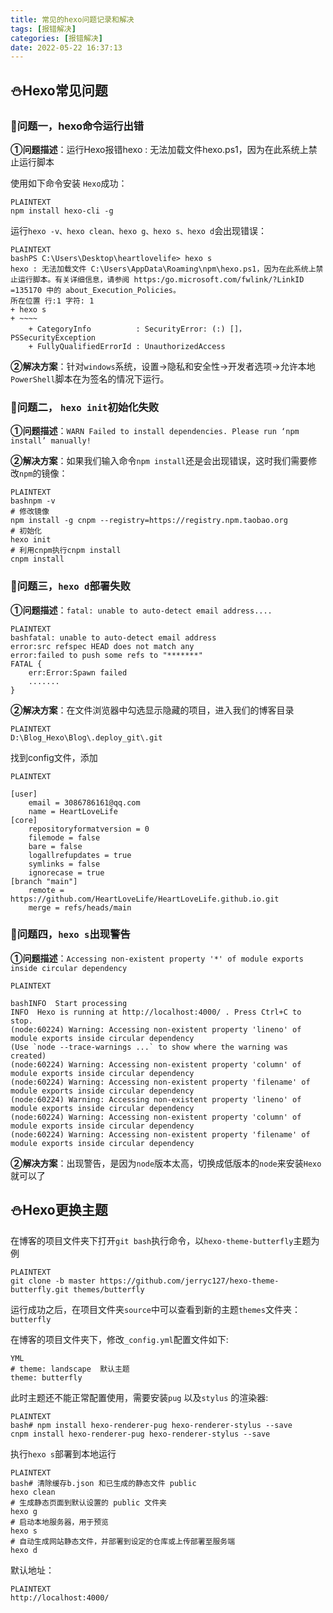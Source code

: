 ```yaml
---
title: 常见的hexo问题记录和解决
tags: [报错解决]
categories: [报错解决]
date: 2022-05-22 16:37:13
---
```



## ⛄Hexo常见问题

### 👀问题一，hexo命令运行出错

**①问题描述**：运行Hexo报错hexo : 无法加载文件hexo.ps1，因为在此系统上禁止运行脚本

使用如下命令安装 `Hexo`成功：

```
PLAINTEXT
npm install hexo-cli -g
```

运行`hexo -v、hexo clean、hexo g、hexo s、hexo d`会出现错误：

```
PLAINTEXT
bashPS C:\Users\Desktop\heartlovelife> hexo s
hexo : 无法加载文件 C:\Users\AppData\Roaming\npm\hexo.ps1，因为在此系统上禁止运行脚本。有关详细信息，请参阅 https:/go.microsoft.com/fwlink/?LinkID
=135170 中的 about_Execution_Policies。
所在位置 行:1 字符: 1
+ hexo s
+ ~~~~
    + CategoryInfo          : SecurityError: (:) []，PSSecurityException
    + FullyQualifiedErrorId : UnauthorizedAccess
```

**②解决方案**：针对`windows`系统，设置->隐私和安全性->开发者选项->允许本地`PowerShell`脚本在为签名的情况下运行。

### 👀问题二， `hexo init`初始化失败

**①问题描述**：`WARN Failed to install dependencies. Please run ‘npm install’ manually!`

**②解决方案**：如果我们输入命令`npm install`还是会出现错误，这时我们需要修改`npm`的镜像：

```
PLAINTEXT
bashnpm -v
# 修改镜像
npm install -g cnpm --registry=https://registry.npm.taobao.org
# 初始化
hexo init
# 利用cnpm执行cnpm install
cnpm install 
```

### 👀问题三，`hexo d`部署失败

**①问题描述**：`fatal: unable to auto-detect email address....`

```
PLAINTEXT
bashfatal: unable to auto-detect email address
error:src refspec HEAD does not match any
error:failed to push some refs to "*******"
FATAL {
	err:Error:Spawn failed
	.......
}
```

**②解决方案**：在文件浏览器中勾选显示隐藏的项目，进入我们的博客目录

```
PLAINTEXT
D:\Blog_Hexo\Blog\.deploy_git\.git
```

找到config文件，添加

```
PLAINTEXT

[user]
	email = 3086786161@qq.com
	name = HeartLoveLife
[core]
	repositoryformatversion = 0
	filemode = false
	bare = false
	logallrefupdates = true
	symlinks = false
	ignorecase = true
[branch "main"]
	remote = https://github.com/HeartLoveLife/HeartLoveLife.github.io.git
	merge = refs/heads/main
```

### 👀问题四，`hexo s`出现警告

**①问题描述**：`Accessing non-existent property '*' of module exports inside circular dependency`

```
PLAINTEXT

bashINFO  Start processing
INFO  Hexo is running at http://localhost:4000/ . Press Ctrl+C to stop.
(node:60224) Warning: Accessing non-existent property 'lineno' of module exports inside circular dependency
(Use `node --trace-warnings ...` to show where the warning was created)
(node:60224) Warning: Accessing non-existent property 'column' of module exports inside circular dependency
(node:60224) Warning: Accessing non-existent property 'filename' of module exports inside circular dependency
(node:60224) Warning: Accessing non-existent property 'lineno' of module exports inside circular dependency
(node:60224) Warning: Accessing non-existent property 'column' of module exports inside circular dependency
(node:60224) Warning: Accessing non-existent property 'filename' of module exports inside circular dependency
```

**②解决方案**：出现警告，是因为`node`版本太高，切换成低版本的`node`来安装`Hexo`就可以了

## ⛄Hexo更换主题

在博客的项目文件夹下打开`git bash`执行命令，以`hexo-theme-butterfly`主题为例

```
PLAINTEXT
git clone -b master https://github.com/jerryc127/hexo-theme-butterfly.git themes/butterfly
```

运行成功之后，在项目文件夹`source`中可以查看到新的主题`themes`文件夹：`butterfly`

在博客的项目文件夹下，修改`_config.yml`配置文件如下:

```
YML
# theme: landscape  默认主题
theme: butterfly
```

此时主题还不能正常配置使用，需要安装`pug` 以及`stylus` 的渲染器:

```
PLAINTEXT
bash# npm install hexo-renderer-pug hexo-renderer-stylus --save
cnpm install hexo-renderer-pug hexo-renderer-stylus --save
```

执行`hexo s`部署到本地运行

```shell
PLAINTEXT
bash# 清除缓存b.json 和已生成的静态文件 public
hexo clean
# 生成静态页面到默认设置的 public 文件夹
hexo g
# 启动本地服务器，用于预览
hexo s
# 自动生成网站静态文件，并部署到设定的仓库或上传部署至服务端
hexo d
```

默认地址：

```shell
PLAINTEXT
http://localhost:4000/
```
